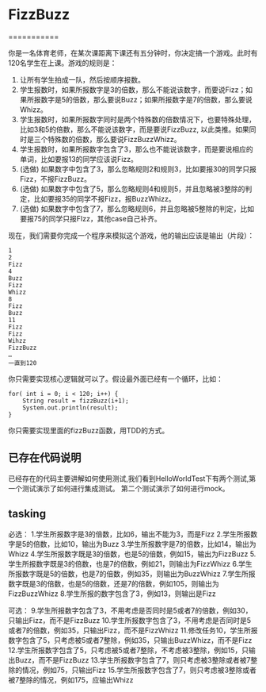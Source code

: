 # FizzBuzz
===========

你是一名体育老师，在某次课距离下课还有五分钟时，你决定搞一个游戏。此时有120名学生在上课。游戏的规则是：

1. 让所有学生拍成一队，然后按顺序报数。
2. 学生报数时，如果所报数字是3的倍数，那么不能说该数字，而要说Fizz；如果所报数字是5的倍数，那么要说Buzz；如果所报数字是7的倍数，那么要说Whizz。
3. 学生报数时，如果所报数字同时是两个特殊数的倍数情况下，也要特殊处理，比如3和5的倍数，那么不能说该数字，而是要说FizzBuzz, 以此类推。如果同时是三个特殊数的倍数，那么要说FizzBuzzWhizz。
4. 学生报数时，如果所报数字包含了3，那么也不能说该数字，而是要说相应的单词，比如要报13的同学应该说Fizz。
5. (选做) 如果数字中包含了3，那么忽略规则2和规则3，比如要报30的同学只报Fizz，不报FizzBuzz。
6. (选做) 如果数字中包含了5，那么忽略规则4和规则5，并且忽略被3整除的判定，比如要报35的同学不报Fizz，报BuzzWhizz。
7. (选做) 如果数字中包含了7，那么忽略规则6，并且忽略被5整除的判定，比如要报75的同学只报FIzz，其他case自己补齐。

现在，我们需要你完成一个程序来模拟这个游戏，他的输出应该是输出（片段）：

```
1
2
Fizz
4
Buzz
Fizz
Whizz
8
Fizz
Buzz
11
Fizz 
Fizz
Wihzz
FizzBuzz
… 
一直到120 
```
你只需要实现核心逻辑就可以了。假设最外面已经有一个循环，比如：
 
```
for( int i = 0; i < 120; i++) {
    String result = fizzBuzz(i+1);
    System.out.println(result);
}
```  

你只需要实现里面的fizzBuzz函数，用TDD的方式。


## 已存在代码说明

已经存在的代码主要讲解如何使用测试,我们看到HelloWorldTest下有两个测试,第一个测试演示了如何进行集成测试。
第二个测试演示了如何进行mock。

## tasking

必选：
1.学生所报数字是3的倍数，比如6，输出不能为3，而是Fizz
2.学生所报数字是5的倍数，比如10，输出为Buzz
3.学生所报数字是7的倍数，比如14，输出为Whizz
4.学生所报数字既是3的倍数，也是5的倍数，例如15，输出为FizzBuzz
5.学生所报数字既是3的倍数，也是7的倍数，例如21，则输出为FizzWhizz
6.学生所报数字既是5的倍数，也是7的倍数，例如35，则输出为BuzzWhizz
7.学生所报数字既是3的倍数，也是5的倍数，还是7的倍数，例如105，则输出为FizzBuzzWhizz
8.学生所报的数字包含了3，例如13，则输出是Fizz

可选：
9.学生所报数字包含了3，不用考虑是否同时是5或者7的倍数，例如30，只输出Fizz，而不是FizzBuzz
10.学生所报数字包含了3，不用考虑是否同时是5或者7的倍数，例如35，只输出Fizz，而不是FizzWhizz
11.修改任务10，学生所报数字包含了5，只考虑被5或者7整除，例如35，只输出BuzzWhizz，而不是Fizz
12.学生所报数字包含了5，只考虑被5或者7整除，不考虑被3整除，例如15，只输出Buzz，而不是FizzBuzz
13.学生所报数字包含了7，则只考虑被3整除或者被7整除的情况，例如75，只输出Fizz
15.学生所报数字包含了7，则只考虑被3整除或者被7整除的情况，例如175，应输出Whizz

